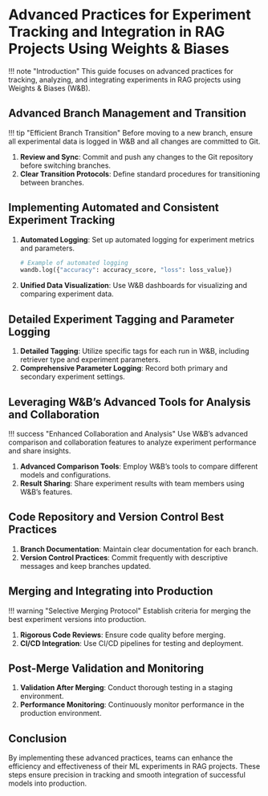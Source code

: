 # Advanced Practices for Experiment Tracking and Integration in RAG Projects Using Weights & Biases

!!! note "Introduction"
    This guide focuses on advanced practices for tracking, analyzing, and integrating experiments in RAG projects using Weights & Biases (W&B).

## Advanced Branch Management and Transition

!!! tip "Efficient Branch Transition"
    Before moving to a new branch, ensure all experimental data is logged in W&B and all changes are committed to Git.

1. **Review and Sync**: Commit and push any changes to the Git repository before switching branches.
2. **Clear Transition Protocols**: Define standard procedures for transitioning between branches.

## Implementing Automated and Consistent Experiment Tracking

1. **Automated Logging**:
   Set up automated logging for experiment metrics and parameters.
   ```python
   # Example of automated logging
   wandb.log({"accuracy": accuracy_score, "loss": loss_value})
   ```
2. **Unified Data Visualization**:
   Use W&B dashboards for visualizing and comparing experiment data.

## Detailed Experiment Tagging and Parameter Logging

1. **Detailed Tagging**:
   Utilize specific tags for each run in W&B, including retriever type and experiment parameters.
2. **Comprehensive Parameter Logging**:
   Record both primary and secondary experiment settings.

## Leveraging W&B’s Advanced Tools for Analysis and Collaboration

!!! success "Enhanced Collaboration and Analysis"
    Use W&B’s advanced comparison and collaboration features to analyze experiment performance and share insights.

1. **Advanced Comparison Tools**:
   Employ W&B’s tools to compare different models and configurations.
2. **Result Sharing**:
   Share experiment results with team members using W&B’s features.

## Code Repository and Version Control Best Practices

1. **Branch Documentation**:
   Maintain clear documentation for each branch.
2. **Version Control Practices**:
   Commit frequently with descriptive messages and keep branches updated.

## Merging and Integrating into Production

!!! warning "Selective Merging Protocol"
    Establish criteria for merging the best experiment versions into production.

1. **Rigorous Code Reviews**: Ensure code quality before merging.
2. **CI/CD Integration**:
   Use CI/CD pipelines for testing and deployment.

## Post-Merge Validation and Monitoring

1. **Validation After Merging**:
   Conduct thorough testing in a staging environment.
2. **Performance Monitoring**:
   Continuously monitor performance in the production environment.

## Conclusion

By implementing these advanced practices, teams can enhance the efficiency and effectiveness of their ML experiments in RAG projects. These steps ensure precision in tracking and smooth integration of successful models into production.
